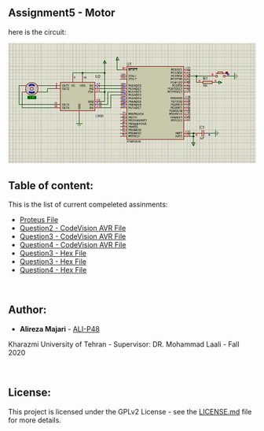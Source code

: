 ## Assignment5 - Motor

here is the circuit:

![](https://github.com/ALI-P48/MicroprocessorLab/blob/main/Assignment5-Motor/Circuit.jpg)


## Table of content:

This is the list of current compeleted assinments:
* [Proteus File](https://github.com/ALI-P48/MicroprocessorLab/blob/main/Assignment5-Motor/Proteus/Motor.pdsprj)
* [Question2 - CodeVision AVR File](https://github.com/ALI-P48/MicroprocessorLab/blob/main/Assignment5-Motor/AVR-Question2/MotorQ2.prj) 
* [Question3 - CodeVision AVR File](https://github.com/ALI-P48/MicroprocessorLab/blob/main/Assignment5-Motor/AVR-Question3/MotorQ3.prj) 
* [Question4 - CodeVision AVR File](https://github.com/ALI-P48/MicroprocessorLab/blob/main/Assignment5-Motor/AVR-Question4/MotorQ4.prj) 
* [Question3 - Hex File](https://github.com/ALI-P48/MicroprocessorLab/blob/main/Assignment5-Motor/AVR-Question2/Debug/Exe/MotorQ2.hex) 
* [Question3 - Hex File](https://github.com/ALI-P48/MicroprocessorLab/blob/main/Assignment5-Motor/AVR-Question3/Debug/Exe/MotorQ3.hex) 
* [Question4 - Hex File](https://github.com/ALI-P48/MicroprocessorLab/blob/main/Assignment5-Motor/AVR-Question4/Debug/Exe/MotorQ4.hex) 


‌
## Author:

* **Alireza Majari** - [ALI-P48](https://github.com/ALI-P48)

Kharazmi University of Tehran - Supervisor: DR. Mohammad Laali - Fall 2020


‌
## License:

This project is licensed under the GPLv2 License - see the [LICENSE.md](https://github.com/ALI-P48/MicroprocessorLab/blob/main/LICENSE) file for more details.
